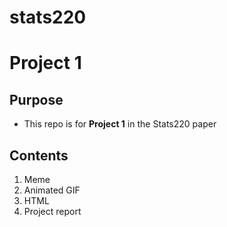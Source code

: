 # stats220

# Project 1

## Purpose

* This repo is for **Project 1** in the Stats220 paper

## Contents

1. Meme
2. Animated GIF
3. HTML
4. Project report
